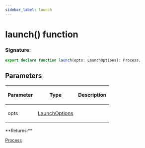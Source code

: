 ```yaml
---
sidebar_label: launch
---
```


# launch() function

### Signature:

```typescript
export declare function launch(opts: LaunchOptions): Process;
```

## Parameters

<table><thead><tr><th>

Parameter

</th><th>

Type

</th><th>

Description

</th></tr></thead>
<tbody><tr><td>

opts

</td><td>

[LaunchOptions](./browsers.launchoptions.md)

</td><td>

</td></tr>
</tbody></table>
**Returns:**

[Process](./browsers.process.md)
